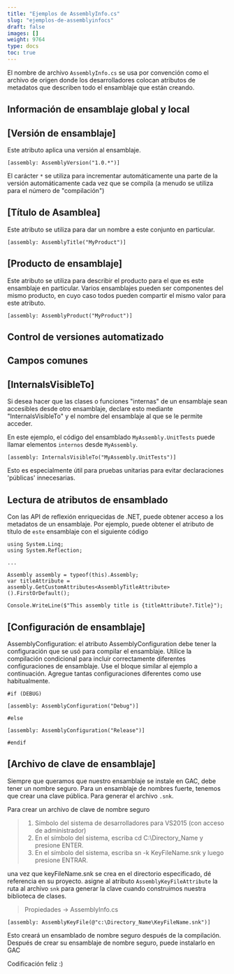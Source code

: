 ```yaml
---
title: "Ejemplos de AssemblyInfo.cs"
slug: "ejemplos-de-assemblyinfocs"
draft: false
images: []
weight: 9764
type: docs
toc: true
---
```


El nombre de archivo `AssemblyInfo.cs` se usa por convención como el archivo de origen donde los desarrolladores colocan atributos de metadatos que describen todo el ensamblaje que están creando.

## Información de ensamblaje global y local


## [Versión de ensamblaje]
Este atributo aplica una versión al ensamblaje.

    [assembly: AssemblyVersion("1.0.*")]

El carácter `*` se utiliza para incrementar automáticamente una parte de la versión automáticamente cada vez que se compila (a menudo se utiliza para el número de "compilación")

## [Título de Asamblea]
Este atributo se utiliza para dar un nombre a este conjunto en particular.

    [assembly: AssemblyTitle("MyProduct")]



## [Producto de ensamblaje]
Este atributo se utiliza para describir el producto para el que es este ensamblaje en particular. Varios ensamblajes pueden ser componentes del mismo producto, en cuyo caso todos pueden compartir el mismo valor para este atributo.

    [assembly: AssemblyProduct("MyProduct")]


## Control de versiones automatizado


## Campos comunes


## [InternalsVisibleTo]
Si desea hacer que las clases o funciones "internas" de un ensamblaje sean accesibles desde otro ensamblaje, declare esto mediante "InternalsVisibleTo" y el nombre del ensamblaje al que se le permite acceder.


En este ejemplo, el código del ensamblado `MyAssembly.UnitTests` puede llamar elementos `internos` desde `MyAssembly`.

    [assembly: InternalsVisibleTo("MyAssembly.UnitTests")]

Esto es especialmente útil para pruebas unitarias para evitar declaraciones 'públicas' innecesarias.

## Lectura de atributos de ensamblado
Con las API de reflexión enriquecidas de .NET, puede obtener acceso a los metadatos de un ensamblaje. Por ejemplo, puede obtener el atributo de título de `este` ensamblaje con el siguiente código

    using System.Linq;
    using System.Reflection;
    
    ...
    
    Assembly assembly = typeof(this).Assembly;
    var titleAttribute = assembly.GetCustomAttributes<AssemblyTitleAttribute>().FirstOrDefault();
    
    Console.WriteLine($"This assembly title is {titleAttribute?.Title}");


## [Configuración de ensamblaje]
AssemblyConfiguration: el atributo AssemblyConfiguration debe tener la configuración que se usó para compilar el ensamblaje.
Utilice la compilación condicional para incluir correctamente diferentes configuraciones de ensamblaje.
Use el bloque similar al ejemplo a continuación. Agregue tantas configuraciones diferentes como use habitualmente.


    #if (DEBUG)
    
    [assembly: AssemblyConfiguration("Debug")]

    #else

    [assembly: AssemblyConfiguration("Release")]
    
    #endif


## [Archivo de clave de ensamblaje]
Siempre que queramos que nuestro ensamblaje se instale en GAC, debe tener un nombre seguro. Para un ensamblaje de nombres fuerte, tenemos que crear una clave pública.
Para generar el archivo `.snk`.

Para crear un archivo de clave de nombre seguro

> 1. Símbolo del sistema de desarrolladores para VS2015 (con acceso de administrador)
> 2. En el símbolo del sistema, escriba cd C:\Directory_Name y presione ENTER.
> 3. En el símbolo del sistema, escriba sn -k KeyFileName.snk y luego presione ENTRAR.

una vez que keyFileName.snk se crea en el directorio especificado, dé referencia en su proyecto. asigne al atributo `AssemblyKeyFileAttribute` la ruta al archivo `snk` para generar la clave cuando construimos nuestra biblioteca de clases.
    
> Propiedades -> AssemblyInfo.cs
    
    [assembly: AssemblyKeyFile(@"c:\Directory_Name\KeyFileName.snk")]

Esto creará un ensamblado de nombre seguro después de la compilación. Después de crear su ensamblaje de nombre seguro, puede instalarlo en GAC

Codificación feliz :)

